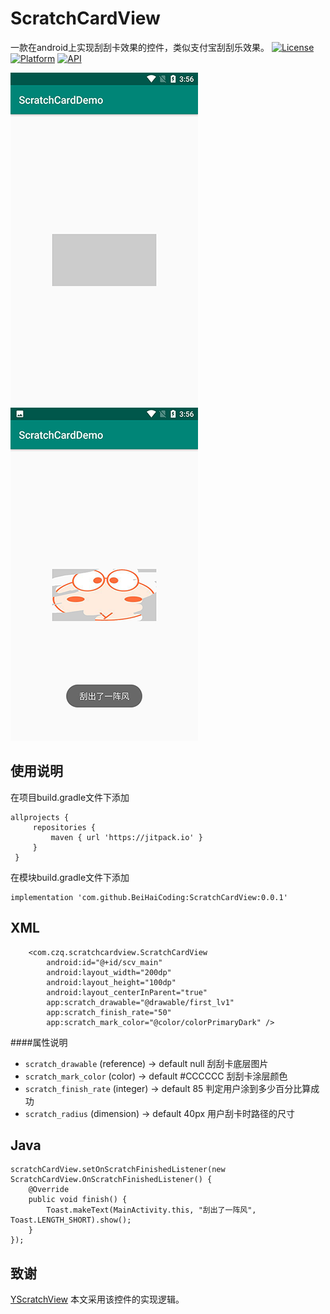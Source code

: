 # ScratchCardView
一款在android上实现刮刮卡效果的控件，类似支付宝刮刮乐效果。
[![License](https://img.shields.io/badge/License-Apache%202.0-blue.svg)](https://opensource.org/licenses/Apache-2.0)
[![Platform](https://img.shields.io/badge/platform-android-green.svg)](http://developer.android.com/index.html)
[![API](https://img.shields.io/badge/API-19%2B-brightgreen.svg?style=flat)](https://android-arsenal.com/api?level=19)

<p>    
    <img src="https://github.com/BeiHaiCoding/ScratchCardView/blob/master/image/Screenshot_20200326-155641.png" alt="Latest Stable      Version" />
     <img src="https://github.com/BeiHaiCoding/ScratchCardView/blob/master/image/Screenshot_20200326-155649.png" alt="Latest Stable  Version" />
</p>

使用说明
-----

在项目build.gradle文件下添加
```
allprojects {
     repositories {
         maven { url 'https://jitpack.io' }
     }
 }
 ```

在模块build.gradle文件下添加
```
implementation 'com.github.BeiHaiCoding:ScratchCardView:0.0.1'
```

XML
-----

```
    <com.czq.scratchcardview.ScratchCardView
        android:id="@+id/scv_main"
        android:layout_width="200dp"
        android:layout_height="100dp"
        android:layout_centerInParent="true"
        app:scratch_drawable="@drawable/first_lv1"
        app:scratch_finish_rate="50"
        app:scratch_mark_color="@color/colorPrimaryDark" />
```

####属性说明
* `scratch_drawable`     (reference)     -> default  null      刮刮卡底层图片
* `scratch_mark_color`   (color)     -> default #CCCCCC      刮刮卡涂层颜色
* `scratch_finish_rate`  (integer)     -> default  85      判定用户涂到多少百分比算成功
* `scratch_radius`       (dimension) -> default  40px        用户刮卡时路径的尺寸

Java
-----

```
scratchCardView.setOnScratchFinishedListener(new ScratchCardView.OnScratchFinishedListener() {
    @Override
    public void finish() {
        Toast.makeText(MainActivity.this, "刮出了一阵风", Toast.LENGTH_SHORT).show();
    }
});
```

致谢
-----
[YScratchView](https://github.com/GitHubZJY/ZJYWidget/blob/master/widget/src/main/java/com/zjywidget/widget/scratchview/YScratchView.java) 本文采用该控件的实现逻辑。




